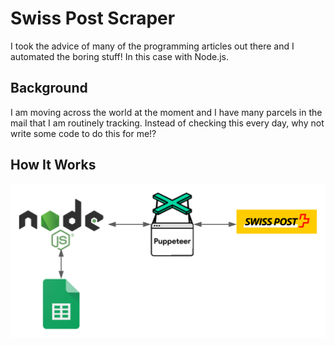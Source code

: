 # Swiss Post Scraper

I took the advice of many of the programming articles out there and I automated the boring stuff! In this case with Node.js.

## Background

I am moving across the world at the moment and I have many parcels in the mail that I am routinely tracking. Instead of checking this every day, why not write some code to do this for me!?

## How It Works

![Diagram](/diagram.svg)
